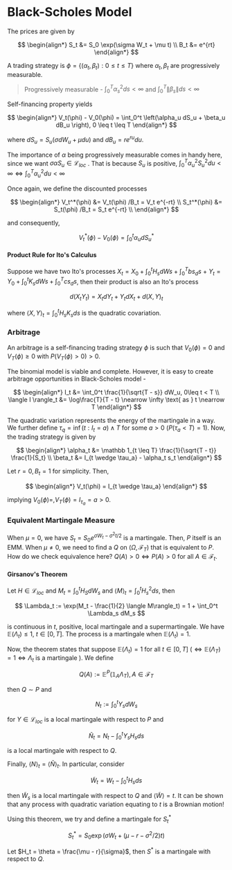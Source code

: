 # Black-Scholes Model

The prices are given by

$$
\begin{align*}
S_t &= S_0 \exp(\sigma W_t + \mu t) \\
B_t &= e^{rt}
\end{align*}
$$

A trading strategy is $\phi = \{(\alpha_t, \beta_t): 0 \leq t \leq T\}$ where $\alpha_t, \beta_t$ are progressively measurable.

> Progressively measurable - $\int_0^T \alpha_s^2 ds < \infty$ and $\int_0^T \|\beta_s\|ds < \infty$

Self-financing property yields

$$
\begin{align*}
V_t(\phi) - V_0(\phi) = \int_0^t \left(\alpha_u dS_u + \beta_u dB_u \right), 0 \leq t \leq T
\end{align*}
$$

where $dS_u = S_u(\sigma dW_u + \mu du)$ and $dB_u = re^{ru}du$.

The importance of $\alpha$ being progressively measurable comes in handy here, since we want $\sigma \alpha S_u \in \mathcal L_{loc}$ . That is because $S_u$ is positive, $\int_0^T \alpha_u^2 S_u^2 du < \infty \iff \int_0^T \alpha_u^2 du < \infty$

Once again, we define the discounted processes

$$
\begin{align*}
V_t^*(\phi) &= V_t(\phi) /B_t = V_t e^{-rt} \\
S_t^*(\phi) &= S_t(\phi) /B_t = S_t e^{-rt} \\
\end{align*}
$$

and consequently, 

$$
V_t^*(\phi) - V_0(\phi) = \int_0^t \alpha_u dS^*_u
$$

#### Product Rule for Ito's Calculus

Suppose we have two Ito's processes $X_t = X_0 + \int_0^t H_s dWs + \int_0^T bs_ds$ + $Y_t = Y_0 + \int_0^t K_s dWs + \int_0^T cs_ds$, then their product is also an Ito's process

$$
d(X_tY_t) = X_t dY_t + Y_t dX_t + d(X,Y)_t
$$

where $\langle X, Y \rangle_t = \int_0^t H_sK_s ds$ is the quadratic covariation. 

### Arbitrage

An arbitrage is a self-financing trading strategy $\phi$ is such that $V_0(\phi) = 0$ and $V_T(\phi) \geq 0$ with $P(V_T(\phi) > 0)> 0$. 

The binomial model is viable and complete. However, it is easy to create arbitrage opportunities in Black-Scholes model -

$$
\begin{align*}
I_t &= \int_0^t \frac{1}{\sqrt{T - s}} dW_u, 0\leq t < T \\
\langle I \rangle_t &= \log\frac{T}{T - t} \nearrow \infty \text{ as } t \nearrow T
\end{align*}
$$

The quadratic variation represents the energy of the martingale in a way. We further define $\tau_q = \inf (t: I_t = a) \wedge T$ for some $a > 0$ ($P(\tau_a < T) = 1$). Now, the trading strategy is given by

$$
\begin{align*}
\alpha_t &= \mathbb 1_{t \leq T} \frac{1}{\sqrt{T - t}} \frac{1}{S_t} \\
\beta_t &= I_{t \wedge \tau_a} - \alpha_t s_t
\end{align*}
$$

Let $r = 0, B_t = 1$ for simplicity. Then,

$$
\begin{align*}
V_t(\phi) = I_{t \wedge \tau_a}
\end{align*}
$$

implying $V_0(\phi) = , V_T(\phi) = I_{\tau_a} = a > 0$. 

### Equivalent Martingale Measure

When $\mu = 0$, we have $S_t = S_0 e^{\sigma W_t - \sigma^2t/2}$ is a martingale. Then, $P$ itself is an EMM. When $\mu \neq 0$, we need to find a $Q$ on $(\Omega, \mathcal F_T)$ that is equivalent to $P$. How do we check equivalence here? $Q(A) > 0 \iff P(A)> 0$ for all $A \in \mathcal F_t$. 

#### Girsanov's Theorem

Let $H \in \mathcal L_{loc}$ and $M_t = \int_0^t H_S dW_s$ and $\langle M \rangle_t = \int_0^t H_s^2 ds$, then

$$
\Lambda_t := \exp(M_t - \frac{1}{2} \langle M\rangle_t) = 1 + \int_0^t \Lambda_s dM_s
$$

is continuous in $t$, positive, local martingale and a supermartingale. We have $\mathbb E(\Lambda_t) \leq 1$, $t \in [0, T]$. The process is a martingale when $\mathbb E(\Lambda_t) = 1$. 

Now, the theorem states that suppose $\mathbb E(\Lambda_t) = 1$ for all $t \in [0, T]$ ($\iff \mathbb E(\Lambda_T) = 1 \iff \Lambda_t$ is a martingale ). We define 

$$
Q(A) := \mathbb E^P (\mathbb 1_A \Lambda_T), A \in \mathcal F_T
$$

then $Q \sim P$ and 

$$
N_t := \int_0^t Y_s dW_s
$$

for $Y \in \mathcal L_{loc}$ is a local martingale with respect to $P$ and

$$
\tilde N_t = N_t - \int_0^t Y_s H_s ds
$$

is a local martingale with respect to $Q$.

Finally, $\langle N \rangle_t = \langle \tilde N\rangle_t$. In particular, consider

$$
\tilde W_t = W_t - \int_0^t H_s ds
$$

then $\tilde W_s$ is a local martingale with respect to $Q$ and $\langle \tilde W \rangle = t$. It can be shown that any process with quadratic variation equating to $t$ is a Brownian motion! 

Using this theorem, we try and define a martingale for $S_t^*$

$$
S_t^* = S_0 \exp (\sigma W_t + (\mu - r - \sigma^2/2)t)
$$

Let $H_t = \theta = \frac{\mu - r}{\sigma}$, then $S^*$ is a martingale with respect to $Q$.
